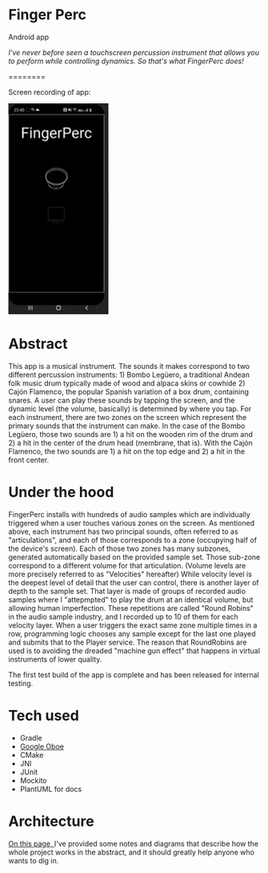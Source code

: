 **Finger Perc**
=======
Android app

*I've never before seen a touchscreen percussion instrument that allows you to perform 
while controlling dynamics. So that's what FingerPerc does!*

========

Screen recording of app: 

<img src="gifOfDemo.gif" width="200" alt="Screen recording of app">

# Abstract

This app is a musical instrument. The sounds it makes correspond to two different percussion 
instruments: 1) Bombo Legüero, a traditional Andean folk music drum typically made of 
wood and alpaca skins or cowhide 2) Cajón Flamenco, the popular Spanish variation of a box drum,
containing snares. A user can play these sounds by tapping the screen, and the dynamic level 
(the volume, basically) is determined by where you tap. For each instrument, there are two zones 
on the screen which represent the primary sounds that the instrument can make. In the case of the 
Bombo Legüero, those two sounds are 1) a hit on the wooden rim of the drum and 2) a hit in the 
center of the drum head (membrane, that is). With the Cajón Flamenco, the two sounds are 1) a 
hit on the top edge and 2) a hit in the front center. 


# Under the hood
FingerPerc installs with hundreds of audio samples which are 
individually triggered when a user touches various zones on the screen. As mentioned above, 
each instrument has two principal sounds, often referred to as "articulations", and each of those
corresponds to a zone (occupying half of the device's screen). Each of those two zones has many 
subzones, generated automatically based on the provided sample set. 
Those sub-zone correspond to a different volume for that articulation. 
(Volume levels are more precisely referred to as "Velocities" hereafter)
While velocity level is the deepest level of detail that the user can control, there is another 
layer of depth to the sample set. That layer is made of groups of recorded audio samples 
where I "attepmpted" to play the drum at an identical volume, but allowing human imperfection. 
These repetitions are called "Round Robins" in the audio sample industry, and 
I recorded up to 10 of them for each velocity layer.
When a user triggers the exact same zone multiple times in a row, programming logic
chooses any sample except for the last one played and submits that to the Player service.
The reason that RoundRobins are used is to avoiding the dreaded "machine gun effect" that happens in 
virtual instruments of lower quality. 

The first test build of the app is complete and has been released for internal testing. 

# Tech used

- Gradle
- [Google Oboe](https://github.com/google/oboe) 
- CMake
- JNI
- JUnit
- Mockito
- PlantUML for docs

# Architecture

[On this page, ](./app/Documentation/RenderedImages/RenderedImages.md) I've provided some 
notes and diagrams that describe how the whole project works in the abstract, and it should 
greatly help anyone who wants to dig in.  
